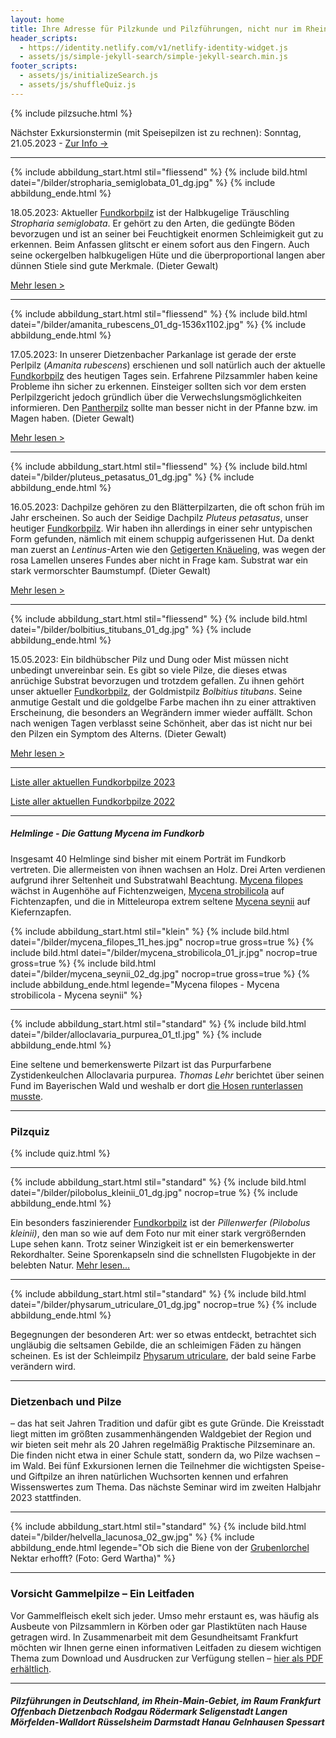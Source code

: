```yaml
---
layout: home
title: Ihre Adresse für Pilzkunde und Pilzführungen, nicht nur im Rhein-Main-Gebiet
header_scripts:
  - https://identity.netlify.com/v1/netlify-identity-widget.js
  - assets/js/simple-jekyll-search/simple-jekyll-search.min.js
footer_scripts:
  - assets/js/initializeSearch.js
  - assets/js/shuffleQuiz.js
---
```

{% include pilzsuche.html %}

Nächster Exkursionstermin (mit Speisepilzen ist zu rechnen): Sonntag, 21.05.2023 - [Zur Info ->](/termine)

- - -

{% include abbildung_start.html stil="fliessend" %}
{% include bild.html datei="/bilder/stropharia_semiglobata_01_dg.jpg" %}
{% include abbildung_ende.html %}

18.05.2023: Aktueller [Fundkorbpilz](AA "Glossar-") ist der Halbkugelige Träuschling *Stropharia semiglobata*. Er gehört zu den Arten, die gedüngte Böden bevorzugen und ist an seiner bei Feuchtigkeit enormen Schleimigkeit gut zu erkennen. Beim Anfassen glitscht er einem sofort aus den Fingern. Auch seine ockergelben halbkugeligen Hüte und die überproportional langen aber dünnen Stiele sind gute Merkmale. (Dieter Gewalt)

[Mehr lesen >](/pilze/stropharia-semiglobata-halbkugeliger-träuschling)

 <div style="clear:  both"></div>

- - -

{% include abbildung_start.html stil="fliessend" %}
{% include bild.html datei="/bilder/amanita_rubescens_01_dg-1536x1102.jpg" %}
{% include abbildung_ende.html %}

17.05.2023: In unserer Dietzenbacher Parkanlage ist gerade der erste Perlpilz (*Amanita rubescens*) erschienen und soll natürlich auch der aktuelle [Fundkorbpilz](AA "Glossar-") des heutigen Tages sein. Erfahrene Pilzsammler haben keine Probleme ihn sicher zu erkennen. Einsteiger sollten sich vor dem ersten Perlpilzgericht jedoch gründlich über die Verwechslungsmöglichkeiten informieren. Den [Pantherpilz](/pilze/amanita-pantherina-pantherpilz) sollte man besser nicht in der Pfanne bzw. im Magen haben. (Dieter Gewalt)

[Mehr lesen >](/pilze/amanita-rubescens-perlpilz)

<div style="clear:  both"></div>

- - -

{% include abbildung_start.html stil="fliessend" %}
{% include bild.html datei="/bilder/pluteus_petasatus_01_dg.jpg" %}
{% include abbildung_ende.html %}

16.05.2023: Dachpilze gehören zu den Blätterpilzarten, die oft schon früh im Jahr erscheinen. So auch der Seidige Dachpilz *Pluteus petasatus*, unser heutiger [Fundkorbpilz](AA "Glossar-"). Wir haben ihn allerdings in einer sehr untypischen Form gefunden, nämlich mit einem schuppig aufgerissenen Hut. Da denkt man zuerst an *Lentinus*-Arten wie den [Getigerten Knäueling](/pilze/lentinus-tigrinus-getigerter-knäueling), was wegen der rosa Lamellen unseres Fundes aber nicht in Frage kam. Substrat war ein stark vermorschter Baumstumpf. (Dieter Gewalt)

[Mehr lesen >](/pilze/pluteus-petasatus-seidiger-dachpilz)

<div style="clear:  both"></div>

- - -

{% include abbildung_start.html stil="fliessend" %}
{% include bild.html datei="/bilder/bolbitius_titubans_01_dg.jpg" %}
{% include abbildung_ende.html %}

15.05.2023: Ein bildhübscher Pilz und Dung oder Mist müssen nicht unbedingt unvereinbar sein. Es gibt so viele Pilze, die dieses etwas anrüchige Substrat bevorzugen und trotzdem gefallen. Zu ihnen gehört unser aktueller [Fundkorbpilz](AA "Glossar-"), der Goldmistpilz *Bolbitius titubans*. Seine anmutige Gestalt und die goldgelbe Farbe machen ihn zu einer attraktiven Erscheinung, die besonders an Wegrändern immer wieder auffällt. Schon nach wenigen Tagen verblasst seine Schönheit, aber das ist nicht nur bei den Pilzen ein Symptom des Alterns. (Dieter Gewalt)

[Mehr lesen >](/pilze/bolbitius-titubans-goldmistpilz)

 <div style="clear:  both"></div>

- - -

[Liste aller aktuellen Fundkorbpilze 2023](/artikel/liste-aller-aktuellen-fundkorbpilze-2023.html)

[Liste aller aktuellen Fundkorbpilze 2022](/artikel/liste-aller-aktuellen-fundkorbpilze-2022.html)

- - -

##### Helmlinge - Die Gattung *Mycena* im Fundkorb

Insgesamt 40 Helmlinge sind bisher mit einem Porträt im Fundkorb vertreten. Die allermeisten von ihnen wachsen an Holz. Drei Arten verdienen aufgrund ihrer Seltenheit und Substratwahl Beachtung. [Mycena filopes](/pilze/mycena-filopes-zerbrechlicher-fadenhelmling) wächst in Augenhöhe auf Fichtenzweigen, [Mycena strobilicola](/pilze/mycena-strobilicola-fichtenzapfenhelmling) auf Fichtenzapfen, und die in Mitteleuropa extrem seltene [Mycena seynii](/pilze/mycena-seynii-mediterraner-kiefernzapfenhelmling) auf Kiefernzapfen.

{% include abbildung_start.html stil="klein" %}
{% include bild.html datei="/bilder/mycena_filopes_11_hes.jpg" nocrop=true gross=true %}
{% include bild.html datei="/bilder/mycena_strobilicola_01_jr.jpg" nocrop=true gross=true %}
{% include bild.html datei="/bilder/mycena_seynii_02_dg.jpg" nocrop=true gross=true %}
{% include abbildung_ende.html legende="Mycena filopes - Mycena strobilicola - Mycena seynii" %}

- - -

{% include abbildung_start.html stil="standard" %}
{% include bild.html datei="/bilder/alloclavaria_purpurea_01_tl.jpg" %}
{% include abbildung_ende.html %}

Eine seltene und bemerkenswerte Pilzart ist das Purpurfarbene Zystidenkeulchen Alloclavaria purpurea. *Thomas Lehr* berichtet über seinen Fund im Bayerischen Wald und weshalb er dort [die Hosen runterlassen musste](/pilze/alloclavaria-purpurea-purpurfarbenes-zystidenkeulchen).

- - -

### Pilzquiz

{% include quiz.html %}

- - -

{% include abbildung_start.html stil="standard" %}
{% include bild.html datei="/bilder/pilobolus_kleinii_01_dg.jpg" nocrop=true %}
{% include abbildung_ende.html %}

Ein besonders faszinierender [Fundkorbpilz](AA "Glossar-") ist der *Pillenwerfer (Pilobolus kleinii)*, den man so wie auf dem Foto nur mit einer stark vergrößernden Lupe sehen kann. Trotz seiner Winzigkeit ist er ein bemerkenswerter Rekordhalter. Seine Sporenkapseln sind die schnellsten Flugobjekte in der belebten Natur. [Mehr lesen...](/pilze/pilobolus-kleinii-pillenwerfer)

- - -

{% include abbildung_start.html stil="standard" %}
{% include bild.html datei="/bilder/physarum_utriculare_01_dg.jpg" nocrop=true %}
{% include abbildung_ende.html %}

Begegnungen der besonderen Art: wer so etwas entdeckt, betrachtet sich ungläubig die seltsamen Gebilde, die an schleimigen Fäden zu hängen scheinen. Es ist der Schleimpilz [Physarum utriculare](/pilze/physarum-utriculare-fadenfruchtschleimpilz), der bald seine Farbe verändern wird.

- - -

### Dietzenbach und Pilze

– das hat seit Jahren Tradition und dafür gibt es gute Gründe. Die Kreisstadt liegt mitten im größten zusammenhängenden Waldgebiet der Region und wir bieten seit mehr als 20 Jahren regelmäßig Praktische Pilzseminare an. Die finden nicht etwa in einer Schule statt, sondern da, wo Pilze wachsen – im Wald. Bei fünf Exkursionen lernen die Teilnehmer die wichtigsten Speise- und Giftpilze an ihren natürlichen Wuchsorten kennen und erfahren Wissenswertes zum Thema. Das nächste Seminar wird im zweiten Halbjahr 2023 stattfinden.

- - -

{% include abbildung_start.html stil="standard" %}
{% include bild.html datei="/bilder/helvella_lacunosa_02_gw.jpg" %}
{% include abbildung_ende.html legende="Ob sich die Biene von der <a href='/pilze/helvella-lacunosa-grubenlorchel'>Grubenlorchel</a> Nektar erhofft?  (Foto: Gerd Wartha)" %}

- - -

### Vorsicht Gammelpilze – Ein Leitfaden

Vor Gammelfleisch ekelt sich jeder. Umso mehr erstaunt es, was häufig als Ausbeute von Pilzsammlern in Körben oder gar Plastiktüten nach Hause getragen wird. In Zusammenarbeit mit dem Gesundheitsamt Frankfurt möchten wir Ihnen gerne einen informativen Leitfaden zu diesem wichtigen Thema zum Download und Ausdrucken zur Verfügung stellen – [hier als PDF erhältlich](/assets/docs/Fundkorb.de-Gammelpilze.pdf).

- - -

##### Pilzführungen in Deutschland, im Rhein-Main-Gebiet, im Raum Frankfurt Offenbach Dietzenbach Rodgau Rödermark Seligenstadt Langen Mörfelden-Walldort Rüsselsheim Darmstadt Hanau Gelnhausen Spessart